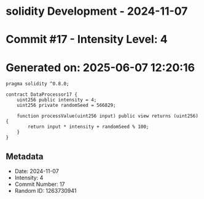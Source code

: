 ﻿# solidity Development - 2024-11-07
# Commit #17 - Intensity Level: 4
# Generated on: 2025-06-07 12:20:16
```solidity
pragma solidity ^0.8.0;

contract DataProcessor17 {
    uint256 public intensity = 4;
    uint256 private randomSeed = 566829;

    function processValue(uint256 input) public view returns (uint256) {
        return input * intensity + randomSeed % 100;
    }
}
```
## Metadata
- Date: 2024-11-07
- Intensity: 4
- Commit Number: 17
- Random ID: 1263730941

